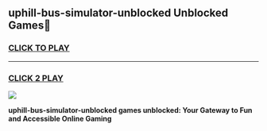 
## uphill-bus-simulator-unblocked Unblocked Games👋
<h3>
<a href="https://news.freeplayer.one?title=uphill-bus-simulator-unblocked&ref=16F">CLICK TO PLAY</a></h3>
<hr>

<h3>
<a href="https://news.freeplayer.one?title=uphill-bus-simulator-unblocked&ref=16F">CLICK 2 PLAY</a>
  
</h3>

<a href="https://news.freeplayer.one?title=uphill-bus-simulator-unblocked&ref=16F/"><img src="https://clearcache.store/games.png"></a>


**uphill-bus-simulator-unblocked games unblocked: Your Gateway to Fun and Accessible Online Gaming**
